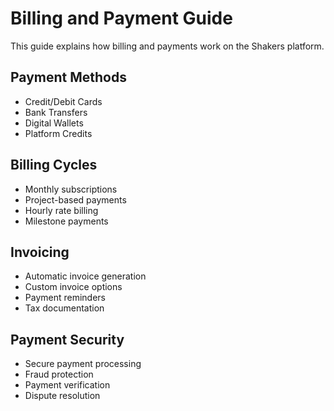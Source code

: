# Billing and Payment Guide

This guide explains how billing and payments work on the Shakers platform.

## Payment Methods

- Credit/Debit Cards
- Bank Transfers
- Digital Wallets
- Platform Credits

## Billing Cycles

- Monthly subscriptions
- Project-based payments
- Hourly rate billing
- Milestone payments

## Invoicing

- Automatic invoice generation
- Custom invoice options
- Payment reminders
- Tax documentation

## Payment Security

- Secure payment processing
- Fraud protection
- Payment verification
- Dispute resolution 